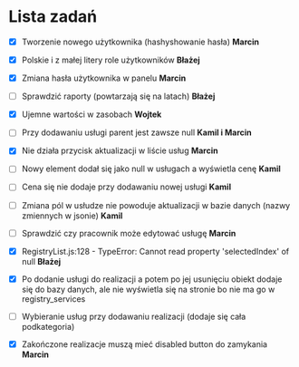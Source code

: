 # Lista zadań

- [X] Tworzenie nowego użytkownika (hashyshowanie hasła) **Marcin**

- [x] Polskie i z małej litery role użytkowników **Błażej**

- [X] Zmiana hasła użytkownika w panelu **Marcin**

- [ ] Sprawdzić raporty (powtarzają się na latach) **Błażej**

- [x] Ujemne wartości w zasobach **Wojtek**

- [ ] Przy dodawaniu usługi parent jest zawsze null **Kamil i Marcin**

- [X] Nie działa przycisk aktualizacji w liście usług **Marcin**

- [ ] Nowy element dodał się jako null w usługach a wyświetla cenę **Kamil**

- [ ] Cena się nie dodaje przy dodawaniu nowej usługi **Kamil**

- [ ] Zmiana pól w usłudze nie powoduje aktualizacji w bazie danych (nazwy zmiennych w jsonie) **Kamil**

- [ ] Sprawdzić czy pracownik może edytować usługę **Marcin**

- [x] RegistryList.js:128 - TypeError: Cannot read property 'selectedIndex' of null **Błażej**

- [x] Po dodanie usługi do realizacji a potem po jej usunięciu obiekt dodaje się do bazy danych, ale nie wyświetla się na stronie bo nie ma go w registry_services

- [ ] Wybieranie usług przy dodawaniu realizacji (dodaje się cała podkategoria)

- [X] Zakończone realizacje muszą mieć disabled button do zamykania **Marcin**
